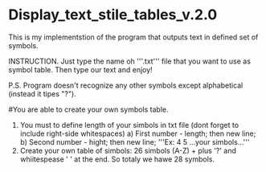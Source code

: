 # Display_text_stile_tables_v.2.0
This is my implementstion of the program that outputs text in defined set of symbols.

INSTRUCTION. 
Just type the name oh '''.txt''' file that you want to use as symbol table. 
Then type our text and enjoy! 

P.S.
Program doesn't recognize any other symbols except alphabetical (instead it tipes "?").

#You are able to create your own symbols table. 
1) You must to define length of your simbols in txt file (dont forget to include right-side whitespaces) 
  a) First number - length; then new line;
  b) Second number - hight; then new line;
  '''Ex:
  4
  5
  ...your simbols...'''
2) Create your own table of simbols: 26 simbols (A-Z) + plus '?' and whiitespease ' ' at the end. So totaly we hawe 28 symbols.
